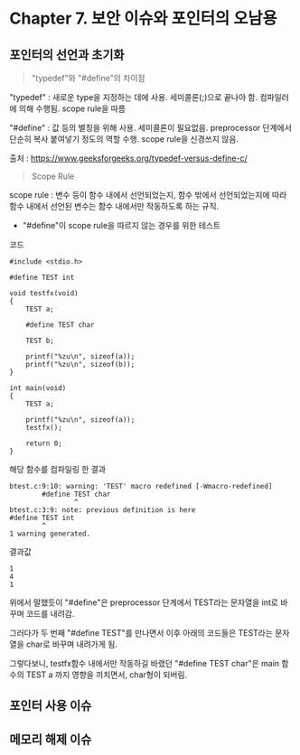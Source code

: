 # Chapter 7. 보안 이슈와 포인터의 오남용

포인터의 선언과 초기화
-

>"typedef"와 "#define"의 차이점

"typedef" : 새로운 type을 지정하는 데에 사용. 세미콜론(;)으로 끝나야 함. 컴파일러에 의해 수행됨. scope rule을 따름

"#define" : 값 등의 별칭을 위해 사용. 세미콜론이 필요없음. preprocessor 단계에서 단순히 복사 붙여넣기 정도의 역할 수행. scope rule을 신경쓰지 않음.

출처 : https://www.geeksforgeeks.org/typedef-versus-define-c/ 

>Scope Rule

scope rule : 변수 등이 함수 내에서 선언되었는지, 함수 밖에서 선언되었는지에 따라 함수 내에서 선언된 변수는 함수 내에서만 작동하도록 하는 규칙.

* "#define"이 scope rule을 따르지 않는 경우를 위한 테스트

코드

````
#include <stdio.h>

#define TEST int

void testfx(void)
{
	TEST a;

	#define TEST char

	TEST b;

	printf("%zu\n", sizeof(a));
	printf("%zu\n", sizeof(b));
}

int	main(void)
{
	TEST a;

	printf("%zu\n", sizeof(a));
	testfx();

	return 0;
}
````

해당 함수를 컴파일링 한 결과

````
btest.c:9:10: warning: 'TEST' macro redefined [-Wmacro-redefined]
        #define TEST char
                ^
btest.c:3:9: note: previous definition is here
#define TEST int
        ^
1 warning generated.
````

결과값

````
1
4
1
````

위에서 말했듯이 "#define"은 preprocessor 단계에서 TEST라는 문자열을 int로 바꾸며 코드를 내려감.

그러다가 두 번째 "#define TEST"를 만나면서 이후 아래의 코드들은 TEST라는 문자열을 char로 바꾸며 내려가게 됨.

그렇다보니, testfx함수 내에서만 작동하길 바랬던 "#define TEST char"은 main 함수의 TEST a 까지 영향을 끼치면서, char형이 되버림.

포인터 사용 이슈
-
메모리 해제 이슈
-
